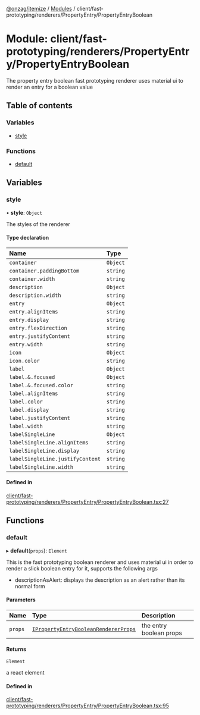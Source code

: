 [@onzag/itemize](../README.md) / [Modules](../modules.md) / client/fast-prototyping/renderers/PropertyEntry/PropertyEntryBoolean

# Module: client/fast-prototyping/renderers/PropertyEntry/PropertyEntryBoolean

The property entry boolean fast prototyping renderer uses material ui to render
an entry for a boolean value

## Table of contents

### Variables

- [style](client_fast_prototyping_renderers_PropertyEntry_PropertyEntryBoolean.md#style)

### Functions

- [default](client_fast_prototyping_renderers_PropertyEntry_PropertyEntryBoolean.md#default)

## Variables

### style

• **style**: `Object`

The styles of the renderer

#### Type declaration

| Name | Type |
| :------ | :------ |
| `container` | `Object` |
| `container.paddingBottom` | `string` |
| `container.width` | `string` |
| `description` | `Object` |
| `description.width` | `string` |
| `entry` | `Object` |
| `entry.alignItems` | `string` |
| `entry.display` | `string` |
| `entry.flexDirection` | `string` |
| `entry.justifyContent` | `string` |
| `entry.width` | `string` |
| `icon` | `Object` |
| `icon.color` | `string` |
| `label` | `Object` |
| `label.&.focused` | `Object` |
| `label.&.focused.color` | `string` |
| `label.alignItems` | `string` |
| `label.color` | `string` |
| `label.display` | `string` |
| `label.justifyContent` | `string` |
| `label.width` | `string` |
| `labelSingleLine` | `Object` |
| `labelSingleLine.alignItems` | `string` |
| `labelSingleLine.display` | `string` |
| `labelSingleLine.justifyContent` | `string` |
| `labelSingleLine.width` | `string` |

#### Defined in

[client/fast-prototyping/renderers/PropertyEntry/PropertyEntryBoolean.tsx:27](https://github.com/onzag/itemize/blob/f2f29986/client/fast-prototyping/renderers/PropertyEntry/PropertyEntryBoolean.tsx#L27)

## Functions

### default

▸ **default**(`props`): `Element`

This is the fast prototyping boolean renderer and uses material ui in order to render a slick
boolean entry for it, supports the following args

- descriptionAsAlert: displays the description as an alert rather than its normal form

#### Parameters

| Name | Type | Description |
| :------ | :------ | :------ |
| `props` | [`IPropertyEntryBooleanRendererProps`](../interfaces/client_internal_components_PropertyEntry_PropertyEntryBoolean.IPropertyEntryBooleanRendererProps.md) | the entry boolean props |

#### Returns

`Element`

a react element

#### Defined in

[client/fast-prototyping/renderers/PropertyEntry/PropertyEntryBoolean.tsx:95](https://github.com/onzag/itemize/blob/f2f29986/client/fast-prototyping/renderers/PropertyEntry/PropertyEntryBoolean.tsx#L95)
